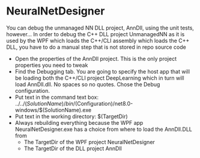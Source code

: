 # NeuralNetDesigner
You can debug the unmanaged NN DLL project, AnnDll, using the unit tests, however...
In order to debug the C++ DLL project UnmanagedNN as it is used by the WPF which loads the C++/CLI assembly which loads the C++ DLL, you have to do a manual step that is not stored in repo source code
- Open the properties of the AnnDll project.  This is the only project properties you need to tweak
- Find the Debugging tab.  You are going to specify the host app that will be loading both the C++/CLI project DeepLearning which in turn will load AnnDll.dll.  No spaces so no quotes.  Chose the Debug configuration.
- Put text in the command text box: ../../$(SolutionName)/bin/$(Configuration)/net8.0-windows/$(SolutionName).exe
- Put text in the working directory: $(TargetDir)
- Always rebuilding everything because the WPF app NeuralNetDesigner.exe has a choice from where to load the AnnDll.DLL from
  - The TargetDir of the WPF project NeuralNetDesigner
  - The TargetDir of the DLL project AnnDll 
